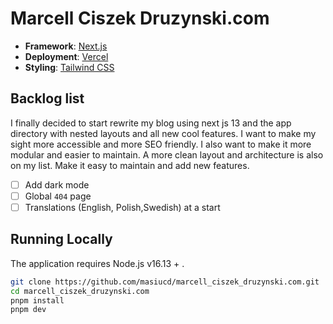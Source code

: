 # Marcell Ciszek Druzynski.com

- **Framework**: [Next.js](https://nextjs.org/)
- **Deployment**: [Vercel](https://vercel.com)
- **Styling**: [Tailwind CSS](https://tailwindcss.com)

## Backlog list

I finally decided to start rewrite my blog using next js 13 and the app directory with nested layouts and all new cool features.
I want to make my sight more accessible and more SEO friendly. I also want to make it more modular and easier to maintain. A more clean layout and architecture is also on my list.
Make it easy to maintain and add new features.

- [ ] Add dark mode
- [ ] Global `404` page
- [ ] Translations (English, Polish,Swedish) at a start

## Running Locally

The application requires Node.js v16.13 + .

```bash
git clone https://github.com/masiucd/marcell_ciszek_druzynski.com.git
cd marcell_ciszek_druzynski.com
pnpm install
pnpm dev
```
